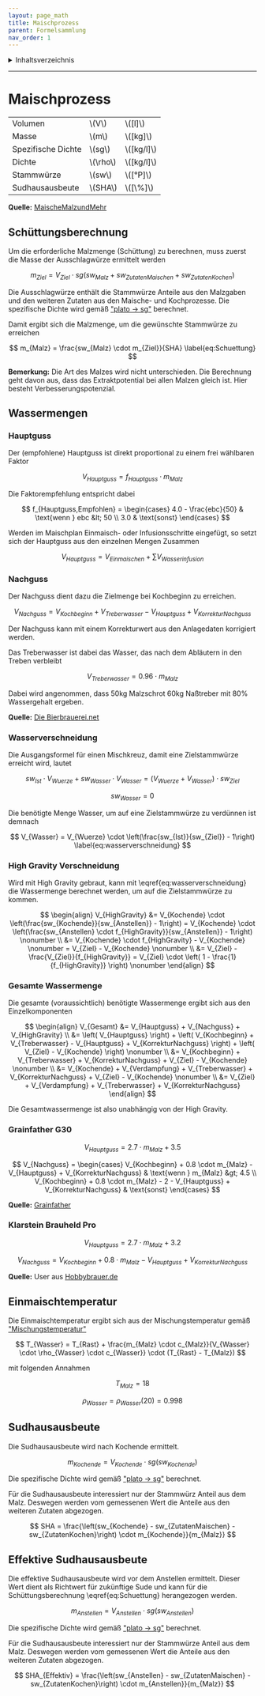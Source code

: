 ```yaml
---
layout: page_math
title: Maischprozess
parent: Formelsammlung
nav_order: 1
---
```


<details markdown="block">
  <summary>
    Inhaltsverzeichnis
  </summary>
  {: .text-delta }
1. TOC
{:toc}
</details>

---

# Maischprozess

<table>
  <tr><td>Volumen</td><td>\(V\)</td><td>\([l]\)</td></tr>
  <tr><td>Masse</td><td>\(m\)</td><td>\([kg]\)</td></tr>
  <tr><td>Spezifische Dichte</td><td>\(sg\)</td><td>\([kg/l]\)</td></tr>
  <tr><td>Dichte</td><td>\(\rho\)</td><td>\([kg/l]\)</td></tr>
  <tr><td>Stammw&uuml;rze</td><td>\(sw\)</td><td>\([&deg;P]\)</td></tr>
  <tr><td>Sudhausausbeute</td><td>\(SHA\)</td><td>\([\%]\)</td></tr>
</table>

**Quelle:** [MaischeMalzundMehr](http://www.maischemalzundmehr.de/index.php?inhaltmitte=toolssudhausausbeute)

## Sch&uuml;ttungsberechnung

Um die erforderliche Malzmenge (Sch&uuml;ttung) zu berechnen, muss zuerst die Masse der Ausschlagw&uuml;rze ermittelt werden

$$ m_{Ziel} = V_{Ziel} \cdot sg(sw_{Malz} + sw_{ZutatenMaischen} + sw_{ZutatenKochen}) $$

Die Ausschlagw&uuml;rze enth&auml;lt die Stammw&uuml;rze Anteile aus den Malzgaben und den weiteren Zutaten aus den Maische- und Kochprozesse.
Die spezifische Dichte wird gem&auml;&szlig; ["plato → sg"](umrechnungen.html#plato--sg-spezifisches-gewicht-1) berechnet.


Damit ergibt sich die Malzmenge, um die gew&uuml;nschte Stammw&uuml;rze zu erreichen

$$ m_{Malz} = \frac{sw_{Malz} \cdot m_{Ziel}}{SHA} \label{eq:Schuettung} $$


**Bemerkung:** Die Art des Malzes wird nicht unterschieden. Die Berechnung geht davon aus, dass das Extraktpotential bei allen Malzen gleich ist.
Hier besteht Verbesserungspotenzial.


## Wassermengen

### Hauptguss

Der (empfohlene) Hauptguss ist direkt proportional zu einem frei w&auml;hlbaren Faktor

$$ V_{Hauptguss} = f_{Hauptguss} \cdot m_{Malz} $$


Die Faktorempfehlung entspricht dabei

$$ f_{Hauptguss,Empfohlen} = \begin{cases} 4.0 - \frac{ebc}{50} & \text{wenn } ebc &lt; 50 \\ 3.0 & \text{sonst} \end{cases} $$


Werden im Maischplan Einmaisch- oder Infusionsschritte eingefügt, so setzt sich der Hauptguss aus den einzelnen Mengen Zusammen

$$ V_{Hauptguss} = V_{Einmaischen} + \sum  V_{Wasserinfusion} $$

### Nachguss

Der Nachguss dient dazu die Zielmenge bei Kochbeginn zu erreichen.

$$ V_{Nachguss} = V_{Kochbeginn} + V_{Treberwasser} - V_{Hauptguss} + V_{KorrekturNachguss} $$

Der Nachguss kann mit einem Korrekturwert aus den Anlagedaten korrigiert werden.


Das Treberwasser ist dabei das Wasser, das nach dem Abl&auml;utern in den Treben verbleibt

$$  V_{Treberwasser} = 0.96 \cdot m_{Malz} $$

Dabei wird angenommen, dass 50kg Malzschrot 60kg Na&szlig;treber mit 80% Wassergehalt ergeben.

**Quelle:** [Die Bierbrauerei.net](http://www.bierbrauerei.net/Technikum/bierbrauerei-net_kleinsudberechnungen.pdf)

### Wasserverschneidung

Die Ausgangsformel für einen Mischkreuz, damit eine Zielstammw&uuml;rze erreicht wird, lautet

$$ sw_{Ist} \cdot V_{Wuerze} + sw_{Wasser} \cdot V_{Wasser} = (V_{Wuerze} + V_{Wasser}) \cdot sw_{Ziel} $$

$$ sw_{Wasser} = 0$$


Die ben&ouml;tigte Menge Wasser, um auf eine Zielstammw&uuml;rze zu verd&uuml;nnen ist demnach

$$ V_{Wasser} = V_{Wuerze} \cdot \left(\frac{sw_{Ist}}{sw_{Ziel}} - 1\right) \label{eq:wasserverschneidung} $$

### High Gravity Verschneidung

Wird mit High Gravity gebraut, kann mit \eqref{eq:wasserverschneidung} die Wassermenge berechnet werden, um auf die Zielstammw&uuml;rze zu kommen.

$$ \begin{align}
V_{HighGravity} &= V_{Kochende} \cdot \left(\frac{sw_{Kochende}}{sw_{Anstellen}} - 1\right)
= V_{Kochende} \cdot \left(\frac{sw_{Anstellen} \cdot f_{HighGravity}}{sw_{Anstellen}} - 1\right) \nonumber \\
&= V_{Kochende} \cdot f_{HighGravity} - V_{Kochende} \nonumber = V_{Ziel} - V_{Kochende} \nonumber \\
&= V_{Ziel} - \frac{V_{Ziel}}{f_{HighGravity}} = V_{Ziel} \cdot \left( 1 - \frac{1}{f_{HighGravity}} \right) \nonumber
\end{align} $$

### Gesamte Wassermenge

Die gesamte (voraussichtlich) ben&ouml;tigte Wassermenge ergibt sich aus den Einzelkomponenten

$$ \begin{align}
V_{Gesamt} &= V_{Hauptguss} +  V_{Nachguss} + V_{HighGravity} \\
&= \left( V_{Hauptguss} \right) + \left( V_{Kochbeginn} + V_{Treberwasser} - V_{Hauptguss} + V_{KorrekturNachguss} \right) + \left( V_{Ziel} - V_{Kochende} \right) \nonumber \\
&= V_{Kochbeginn} + V_{Treberwasser} + V_{KorrekturNachguss} +  V_{Ziel} - V_{Kochende} \nonumber \\
&= V_{Kochende} + V_{Verdampfung} + V_{Treberwasser} + V_{KorrekturNachguss} +  V_{Ziel} - V_{Kochende} \nonumber \\
&= V_{Ziel} + V_{Verdampfung} + V_{Treberwasser} + V_{KorrekturNachguss}
\end{align} $$

Die Gesamtwassermenge ist also unabh&auml;ngig von der High Gravity.

### Grainfather G30

$$ V_{Hauptguss} = 2.7 \cdot m_{Malz} + 3.5 $$

$$ V_{Nachguss} = \begin{cases}
V_{Kochbeginn} + 0.8 \cdot m_{Malz} - V_{Hauptguss} + V_{KorrekturNachguss} & \text{wenn } m_{Malz} &gt; 4.5 \\
V_{Kochbeginn} + 0.8 \cdot m_{Malz} - 2 - V_{Hauptguss} + V_{KorrekturNachguss} & \text{sonst}
\end{cases} $$

**Quelle:** [Grainfather](http://grainfather.com/wp-content/uploads/2019/09/V7_G30_GERMAN.pdf)

### Klarstein Brauheld Pro

$$ V_{Hauptguss} = 2.7 \cdot m_{Malz} + 3.2 $$

$$ V_{Nachguss} = V_{Kochbeginn} + 0.8 \cdot m_{Malz} - V_{Hauptguss} + V_{KorrekturNachguss}  $$

**Quelle:** User aus [Hobbybrauer.de](http://hobbybrauer.de)

## Einmaischtemperatur

Die Einmaischtemperatur ergibt sich aus der Mischungstemperatur gem&auml;&szlig; ["Mischungstemperatur"](sonstiges.html#mischungstemperatur)

$$ T_{Wasser} = T_{Rast} + \frac{m_{Malz} \cdot c_{Malz}}{V_{Wasser} \cdot \rho_{Wasser} \cdot c_{Wasser}} \cdot (T_{Rast} - T_{Malz}) $$

mit folgenden Annahmen

$$ T_{Malz} = 18 $$

$$ \rho_{Wasser} = \rho_{Wasser}(20) = 0.998 $$

## Sudhausausbeute

Die Sudhausausbeute wird nach Kochende ermittelt.

$$ m_{Kochende} = V_{Kochende} \cdot sg(sw_{Kochende}) $$

Die spezifische Dichte wird gem&auml;&szlig; ["plato → sg"](umrechnungen.html#plato--sg-spezifisches-gewicht-1) berechnet.

F&uuml;r die Sudhausausbeute interessiert nur der Stammw&uuml;rz Anteil aus dem Malz.
Deswegen werden vom gemessenen Wert die Anteile aus den weiteren Zutaten abgezogen.

$$ SHA = \frac{\left(sw_{Kochende} - sw_{ZutatenMaischen} - sw_{ZutatenKochen}\right) \cdot m_{Kochende}}{m_{Malz}} $$

## Effektive Sudhausausbeute

Die effektive Sudhausausbeute wird vor dem Anstellen ermittelt.
Dieser Wert dient als Richtwert f&uuml;r zuk&uuml;nftige Sude und kann f&uuml;r die Sch&uuml;ttungsberechnung \eqref{eq:Schuettung} herangezogen werden.

$$ m_{Anstellen} = V_{Anstellen} \cdot sg(sw_{Anstellen}) $$

Die spezifische Dichte wird gem&auml;&szlig; ["plato → sg"](umrechnungen.html#plato--sg-spezifisches-gewicht-1) berechnet.


F&uuml;r die Sudhausausbeute interessiert nur der Stammw&uuml;rze Anteil aus dem Malz.
Deswegen werden vom gemessenen Wert die Anteile aus den weiteren Zutaten abgezogen.

$$ SHA_{Effektiv} = \frac{\left(sw_{Anstellen} - sw_{ZutatenMaischen} - sw_{ZutatenKochen}\right) \cdot m_{Anstellen}}{m_{Malz}} $$
